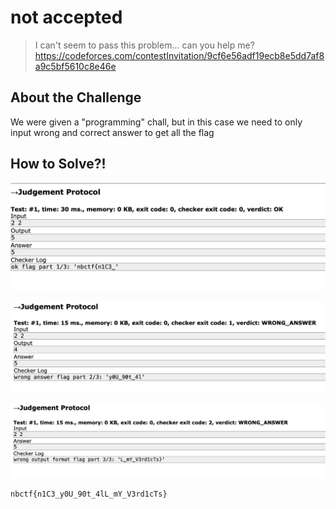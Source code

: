 # not accepted
> I can't seem to pass this problem... can you help me? https://codeforces.com/contestInvitation/9cf6e56adf19ecb8e5dd7af8a9c5bf5610c8e46e

## About the Challenge
We were given a "programming" chall, but in this case we need to only input wrong and correct answer to get all the flag

## How to Solve?!

![Flag 1/3](images/flag1.png)

![Flag 2/3](images/flag2.png)

![Flag 3/3](images/flag3.png)

```
nbctf{n1C3_y0U_90t_4lL_mY_V3rd1cTs}
```
